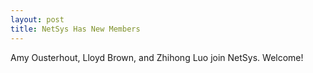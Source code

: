```yaml
---
layout: post
title: NetSys Has New Members
---
```


Amy Ousterhout, Lloyd Brown, and Zhihong Luo join NetSys. Welcome!
